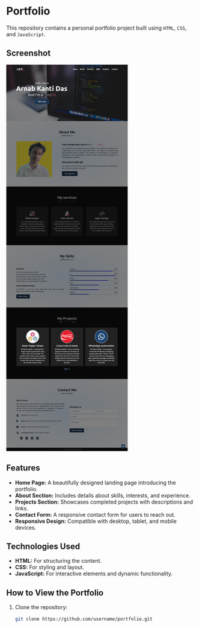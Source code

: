 # Portfolio

This repository contains a personal portfolio project built using `HTML`, `CSS`, and `JavaScript`.

## Screenshot

![Screenshot of Portfolio](image/screenshot.png)

## Features

- **Home Page:** A beautifully designed landing page introducing the portfolio.
- **About Section:** Includes details about skills, interests, and experience.
- **Projects Section:** Showcases completed projects with descriptions and links.
- **Contact Form:** A responsive contact form for users to reach out.
- **Responsive Design:** Compatible with desktop, tablet, and mobile devices.

## Technologies Used

- **HTML:** For structuring the content.
- **CSS:** For styling and layout.
- **JavaScript:** For interactive elements and dynamic functionality.

## How to View the Portfolio

1. Clone the repository:
   ```bash
   git clone https://github.com/username/portfolio.git
